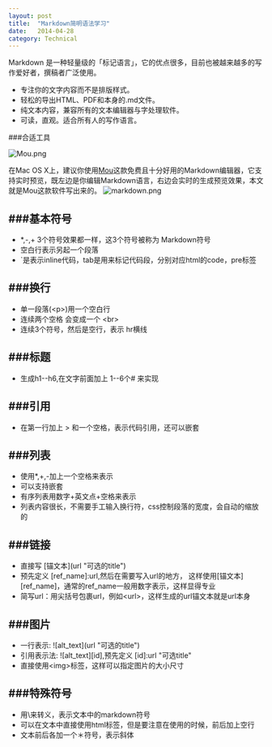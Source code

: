 ```yaml
---
layout: post
title:  "Markdown简明语法学习"
date:   2014-04-28
category: Technical
---
```

Markdown 是一种轻量级的「标记语言」，它的优点很多，目前也被越来越多的写作爱好者，撰稿者广泛使用。

* 专注你的文字内容而不是排版样式。
* 轻松的导出HTML、PDF和本身的.md文件。
* 纯文本内容，兼容所有的文本编辑器与字处理软件。
* 可读，直观。适合所有人的写作语言。

###合适工具

![Mou.png](http://geekbing.com/img/Mou_128.png)

在Mac OS X上，建议你使用[Mou](http://mouapp.com/)这款免费且十分好用的Markdown编辑器，它支持实时预览，既左边是你编辑Markdown语言，右边会实时的生成预览效果，本文就是Mou这款软件写出来的。
![markdown.png](http://geekbing.com/img/markdown.png)


###基本符号
----
* *,-,+ 3个符号效果都一样，这3个符号被称为 Markdown符号
* 空白行表示另起一个段落
* `是表示inline代码，tab是用来标记代码段，分别对应html的code，pre标签

###换行
----
* 单一段落(\<p>)用一个空白行
* 连续两个空格 会变成一个 \<br>
* 连续3个符号，然后是空行，表示 hr横线

###标题
----
* 生成h1--h6,在文字前面加上 1--6个# 来实现

###引用
----
* 在第一行加上 > 和一个空格，表示代码引用，还可以嵌套

###列表
----
* 使用*,+,-加上一个空格来表示
* 可以支持嵌套
* 有序列表用数字+英文点+空格来表示
* 列表内容很长，不需要手工输入换行符，css控制段落的宽度，会自动的缩放的 

###链接
----
* 直接写 \[锚文本](url "可选的title")
* 预先定义 [ref_name]:url,然后在需要写入url的地方， 这样使用[锚文本][ref_name]，通常的ref_name一般用数字表示，这样显得专业
* 简写url：用尖括号包裹url，例如\<url>，这样生成的url锚文本就是url本身

###图片
----
* 一行表示: \!\[alt_text](url "可选的title")
* 引用表示法: ![alt_text][id],预先定义 [id]:url "可选title"
* 直接使用\<img>标签，这样可以指定图片的大小尺寸

###特殊符号
----
* 用\来转义，表示文本中的markdown符号
* 可以在文本中直接使用html标签，但是要注意在使用的时候，前后加上空行
* 文本前后各加一个＊符号，表示斜体